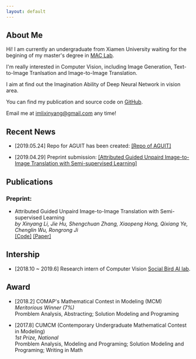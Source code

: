 ```yaml
---
layout: default
---
```


## About Me

<!-- <img class="profile-picture" src="sherlock.jpg"> -->

Hi! I am currently an undergraduate from Xiamen University waiting for the begining of my master's degree in [MAC Lab](https://mac.xmu.edu.cn).

I'm really interested in Computer Vision, including Image Generation, Text-to-Image Tranlsation and Image-to-Image Translation.

I aim at find out the Imagination Ability of Deep Neural Network in vision area. 

You can find my publication and source code on [GitHub](https://github.com/imlixinyang).

Email me at [imlixinyang@gmail.com](imlixinyang@gmail.com) any time!

## Recent News

* [2019.05.24] Repo for AGUIT has been created: [[Repo of AGUIT]](https://github.com/imlixinyang/aguit)

* [2019.04.29] Preprint submission: [[Attributed Guided Unpaird Image-to-Image Translation with Semi-supervised Learning]](https://arxiv.org/abs/1904.12428)

## Publications

### Preprint:

* Attributed Guided Unpaird Image-to-Image Translation with Semi-supervised Learning <br/>
  *by Xinyang Li, Jie Hu, Shengchuan Zhang, Xiaopeng Hong, Qixiang Ye, Chenglin Wu, Rongrong Ji*<br/>
  [[Code]](https://github.com/imlixinyang/aguit) [[Paper]](https://arxiv.org/abs/1904.12428)

## Intership

* [2018.10 ~ 2019.6] Research intern of Computer Vision [Social Bird AI lab](http://www.socialarks.com/).

## Award

* [2018.2] COMAP's Mathematical Contest in Modeling (MCM)<br/>
  *Meritorious Winner (7%)*<br/>
  Promblem Analysis, Abstracting; Solution Modeling and Programing


* [2017.8] CUMCM (Contemporary Undergraduate Mathematical Contest in Modeling)<br/>
  *1st Prize, National*<br/>
  Promblem Analysis, Modeling and Programing; Solution Modeling and Programing; Writing in Math
